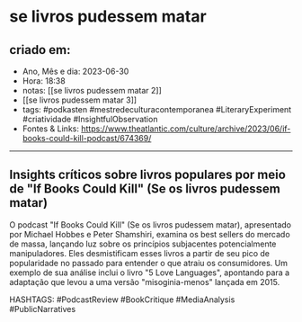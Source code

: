 # se livros pudessem matar

## criado em: 
-  Ano, Mês e dia: 2023-06-30
- Hora: 18:38
- notas: [[se livros pudessem matar 2]]
- [[se livros pudessem matar 3]]
- tags: #podkasten #mestredeculturacontemporanea #LiteraryExperiment #criatividade #InsightfulObservation 
- Fontes & Links: https://www.theatlantic.com/culture/archive/2023/06/if-books-could-kill-podcast/674369/
---

## Insights críticos sobre livros populares por meio de "If Books Could Kill" (Se os livros pudessem matar) 

O podcast "If Books Could Kill" (Se os livros pudessem matar), apresentado por Michael Hobbes e Peter Shamshiri, examina os best sellers do mercado de massa, lançando luz sobre os princípios subjacentes potencialmente manipuladores. Eles desmistificam esses livros a partir de seu pico de popularidade no passado para entender o que atraiu os consumidores. Um exemplo de sua análise inclui o livro "5 Love Languages", apontando para a adaptação que levou a uma versão "misoginia-menos" lançada em 2015.


HASHTAGS: #PodcastReview #BookCritique #MediaAnalysis #PublicNarratives
